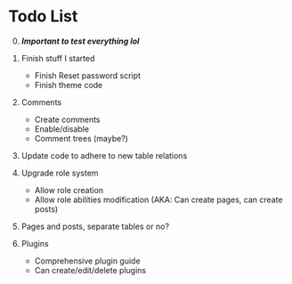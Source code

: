 # Todo List 

0. ***Important to test everything lol***

1. Finish stuff I started
    - Finish Reset password script
    - Finish theme code
    
2. Comments
    - Create comments
    - Enable/disable
    - Comment trees (maybe?)

3. Update code to adhere to new table relations

4. Upgrade role system
    - Allow role creation
    - Allow role abilities modification (AKA: Can create pages, can create posts)

5. Pages and posts, separate tables or no?

6. Plugins
    - Comprehensive plugin guide
    - Can create/edit/delete plugins
